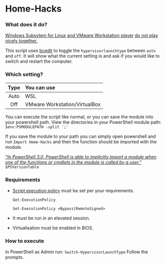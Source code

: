 # Home-Hacks
### What does it do?
[Windows Subsytem for Linux](https://www.reddit.com/r/Windows10/comments/h10smc/wsl2_vmware_compatibility_issues/) [and VMware Workstation player](https://answers.microsoft.com/en-us/windows/forum/all/windows-10-wsl-and-vmware-workstation-player-wont/1540810a-cd81-4f04-a60e-4e02da092c59) [do not play nicely together.](https://www.reddit.com/r/bashonubuntuonwindows/comments/eq4100/is_it_possible_to_use_wsl_2_if_vmware_workstation/)

This script uses [bcedit](https://docs.microsoft.com/en-us/windows-hardware/manufacture/desktop/bcdedit-command-line-options?view=windows-11) to toggle the `hypervisorlaunchtype` between `auto` and `off`. 
It will show what the current setting is and ask if you would like to switch and restart the computer.
### Which setting?

|   Type    | You can use                     |
| :-------: | :-----------------------------  |
|   Auto    |   WSL                           |
|   Off     |   VMware Workstation/VirtualBox |

You can execute the script like normal, or you can save the module into your powershell path.
View the directories in your PowerShell module path: `$env:PSMODULEPATH -split ';'`

If you save the module to your path you can simply open powershell and run
`Import Home-Hacks` and then the function should be imported with the module.

[*"In PowerShell 3.0, PowerShell is able to implicitly import a module when one of the functions or cmdlets in the module is called by a user."*](https://docs.microsoft.com/en-us/powershell/scripting/developer/module/importing-a-powershell-module?view=powershell-7.2)
`$PSVersionTable`
### Requirements
- [Script execution policy]((https://docs.microsoft.com/en-us/powershell/module/microsoft.powershell.security/set-executionpolicy?view=powershell-7.2)) must be set per your requirements.

    `Get-ExecutionPolicy`
    
    `Set-ExecutionPolicy <Bypass|RemoteSigned>`
    
- It must be run in an elevated session.
- Virtualisation must be enabled in BIOS.
### How to execute
In PowerShell as Admin run:
`Switch-HypervisorLaunchType`
Follow the prompts.
